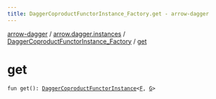 ```yaml
---
title: DaggerCoproductFunctorInstance_Factory.get - arrow-dagger
---
```


[arrow-dagger](../../index.html) / [arrow.dagger.instances](../index.html) / [DaggerCoproductFunctorInstance_Factory](index.html) / [get](./get.html)

# get

`fun get(): `[`DaggerCoproductFunctorInstance`](../-dagger-coproduct-functor-instance/index.html)`<`[`F`](index.html#F)`, `[`G`](index.html#G)`>`